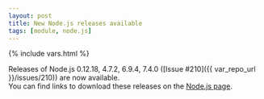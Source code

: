 ```yaml
---
layout: post
title: New Node.js releases available
tags: [module, node.js]
---
```

{% include vars.html %}

Releases of Node.js 0.12.18, 4.7.2, 6.9.4, 7.4.0 ([Issue #210]({{ var_repo_url }}/issues/210)) are now available.<br />
You can find links to download these releases on the [Node.js page](/modules/nodejs).